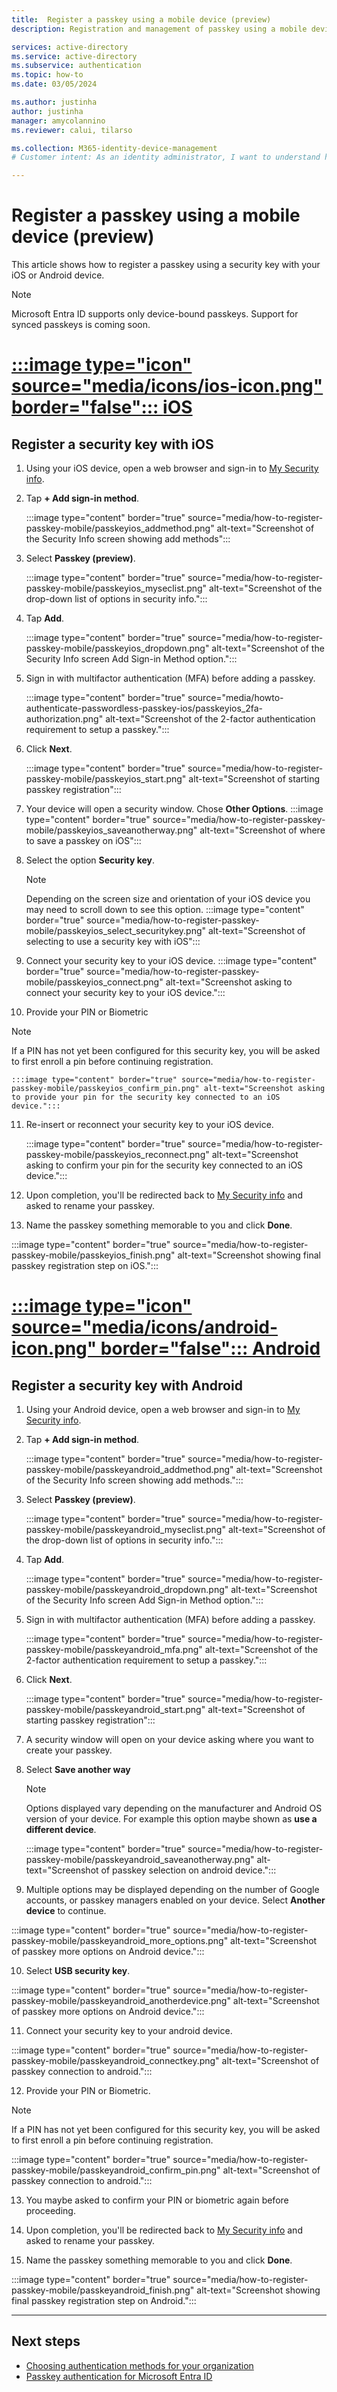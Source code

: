 ```yaml
---
title:  Register a passkey using a mobile device (preview)
description: Registration and management of passkey using a mobile device (preview)

services: active-directory
ms.service: active-directory
ms.subservice: authentication
ms.topic: how-to
ms.date: 03/05/2024

ms.author: justinha
author: justinha
manager: amycolannino
ms.reviewer: calui, tilarso

ms.collection: M365-identity-device-management
# Customer intent: As an identity administrator, I want to understand how users will register a passkey using a mobile device or with a security key. 

---
```

# Register a passkey using a mobile device (preview)

This article shows how to register a passkey using a security key with your iOS or Android device. 

> [!NOTE]
> Microsoft Entra ID supports only device-bound passkeys. Support for synced passkeys is coming soon.

# [:::image type="icon" source="media/icons/ios-icon.png" border="false"::: **iOS**](#tab/iOS)

## Register a security key with iOS 
1. Using your iOS device, open a web browser and sign-in to [My Security info](https://mysignins.microsoft.com/security-info).
   
2. Tap **+ Add sign-in method**.

   :::image type="content" border="true" source="media/how-to-register-passkey-mobile/passkeyios_addmethod.png" alt-text="Screenshot of the Security Info screen showing add methods":::

3. Select **Passkey (preview)**.

   :::image type="content" border="true" source="media/how-to-register-passkey-mobile/passkeyios_myseclist.png" alt-text="Screenshot of the drop-down list of options in security info.":::

4. Tap **Add**. 
   
   :::image type="content" border="true" source="media/how-to-register-passkey-mobile/passkeyios_dropdown.png" alt-text="Screenshot of the Security Info screen Add Sign-in Method option.":::

5. Sign in with multifactor authentication (MFA) before adding a passkey.

   :::image type="content" border="true" source="media/howto-authenticate-passwordless-passkey-ios/passkeyios_2fa-authorization.png" alt-text="Screenshot of the 2-factor authentication requirement to setup a passkey.":::

6. Click **Next**. 

   :::image type="content" border="true" source="media/how-to-register-passkey-mobile/passkeyios_start.png" alt-text="Screenshot of starting passkey registration":::

7. Your device will open a security window. Chose **Other Options**. 
    :::image type="content" border="true" source="media/how-to-register-passkey-mobile/passkeyios_saveanotherway.png" alt-text="Screenshot of where to save a passkey on iOS":::
8. Select the option **Security key**. 
    > [!NOTE]
    > Depending on the screen size and orientation of your iOS device you may need to scroll down to see this option. 
    :::image type="content" border="true" source="media/how-to-register-passkey-mobile/passkeyios_select_securitykey.png" alt-text="Screenshot of selecting to use a security key with iOS":::

9. Connect your security key to your iOS device. 
    :::image type="content" border="true" source="media/how-to-register-passkey-mobile/passkeyios_connect.png" alt-text="Screenshot asking to connect your security key to your iOS device.":::

10. Provide your PIN or Biometric
   > [!NOTE]
   > If a PIN has not yet been configured for this security key, you will be asked to first enroll a pin before continuing registration. 

    :::image type="content" border="true" source="media/how-to-register-passkey-mobile/passkeyios_confirm_pin.png" alt-text="Screenshot asking to provide your pin for the security key connected to an iOS device.":::

11. Re-insert or reconnect your security key to your iOS device.  

    :::image type="content" border="true" source="media/how-to-register-passkey-mobile/passkeyios_reconnect.png" alt-text="Screenshot asking to confirm your pin for the security key connected to an iOS device.":::
    
14. Upon completion, you'll be redirected back to [My Security info](https://mysignins.microsoft.com/security-info) and asked to rename your passkey. 
    
15. Name the passkey something memorable to you and click **Done**. 

   :::image type="content" border="true" source="media/how-to-register-passkey-mobile/passkeyios_finish.png" alt-text="Screenshot showing final passkey registration step on iOS.":::

# [:::image type="icon" source="media/icons/android-icon.png" border="false"::: **Android**](#tab/Android)

## Register a security key with Android 
1. Using your Android device, open a web browser and sign-in to [My Security info](https://mysignins.microsoft.com/security-info).
   
2. Tap **+ Add sign-in method**.

   :::image type="content" border="true" source="media/how-to-register-passkey-mobile/passkeyandroid_addmethod.png" alt-text="Screenshot of the Security Info screen showing add methods.":::

3. Select **Passkey (preview)**.

   :::image type="content" border="true" source="media/how-to-register-passkey-mobile/passkeyandroid_myseclist.png" alt-text="Screenshot of the drop-down list of options in security info.":::

4. Tap **Add**.

   :::image type="content" border="true" source="media/how-to-register-passkey-mobile/passkeyandroid_dropdown.png" alt-text="Screenshot of the Security Info screen Add Sign-in Method option.":::

5. Sign in with multifactor authentication (MFA) before adding a passkey.

   :::image type="content" border="true" source="media/how-to-register-passkey-mobile/passkeyandroid_mfa.png" alt-text="Screenshot of the 2-factor authentication requirement to setup a passkey.":::
6. Click **Next**.  

   :::image type="content" border="true" source="media/how-to-register-passkey-mobile/passkeyandroid_start.png" alt-text="Screenshot of starting passkey registration":::

7. A security window will open on your device asking where you want to create your passkey. 
8. Select **Save another way** 
   > [!NOTE]
   > Options displayed vary depending on the manufacturer and Android OS version of your device. For example this option maybe shown as **use a different device**. 

   :::image type="content" border="true" source="media/how-to-register-passkey-mobile/passkeyandroid_saveanotherway.png" alt-text="Screenshot of passkey selection on android device.":::

9.  Multiple options may be displayed depending on the number of Google accounts, or passkey managers enabled on your device. Select **Another device** to continue. 

   :::image type="content" border="true" source="media/how-to-register-passkey-mobile/passkeyandroid_more_options.png" alt-text="Screenshot of passkey more options on Android device.":::


10. Select **USB security key**. 

   :::image type="content" border="true" source="media/how-to-register-passkey-mobile/passkeyandroid_anotherdevice.png" alt-text="Screenshot of passkey more options on Android device.":::

11. Connect your security key to your android device. 

   :::image type="content" border="true" source="media/how-to-register-passkey-mobile/passkeyandroid_connectkey.png" alt-text="Screenshot of passkey connection to android.":::

12. Provide your PIN or Biometric.
     
   > [!NOTE]
   > If a PIN has not yet been configured for this security key, you will be asked to first enroll a pin before continuing registration. 

   :::image type="content" border="true" source="media/how-to-register-passkey-mobile/passkeyandroid_confirm_pin.png" alt-text="Screenshot of passkey connection to android.":::

13. You maybe asked to confirm your PIN or biometric again before proceeding. 

14. Upon completion, you'll be redirected back to [My Security info](https://mysignins.microsoft.com/security-info) and asked to rename your passkey. 
    
15. Name the passkey something memorable to you and click **Done**. 

   :::image type="content" border="true" source="media/how-to-register-passkey-mobile/passkeyandroid_finish.png" alt-text="Screenshot showing final passkey registration step on Android.":::

---

## Next steps

- [Choosing authentication methods for your organization](concept-authentication-methods.md)
- [Passkey authentication for Microsoft Entra ID](concept-authentication-passkey.md)
